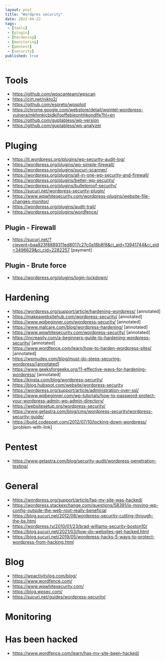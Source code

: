 ```yaml
---
layout: post
title: "Wordpres security"
date: 2022-04-22
tags:
 - [tools]
 - [plugin]
 - [hardening]
 - [monitoring]
 - [pentest]
 - [security]
published: true
---
```


# Tools
- https://github.com/wpscanteam/wpscan 
- https://cirt.net/nikto2/
- https://github.com/espreto/wpsploit
- https://chrome.google.com/webstore/detail/wpintel-wordpress-vulnera/mkhmkjcbidkifopffebieonhhkondlfe?hl=en
- https://github.com/guptabless/wp-version
- https://github.com/guptabless/wp-analyzer


# Pluging
- https://it.wordpress.org/plugins/wp-security-audit-log/
- https://wordpress.org/plugins/wp-simple-firewall/
- https://wordpress.org/plugins/sucuri-scanner/
- https://wordpress.org/plugins/all-in-one-wp-security-and-firewall/
- https://wordpress.org/plugins/better-wp-security/
- https://wordpress.org/plugins/bulletproof-security/
- https://sucuri.net/wordpress-security-plugin/
- https://www.wpwhitesecurity.com/wordpress-plugins/website-file-changes-monitor/
- https://wordpress.org/plugins/audit-trail/
- https://wordpress.org/plugins/wordfence/

## Plugin - Firewall
- https://sucuri.net/?cjevent=baa823f8889311ed8017c27c0a18b8f8&cj_aid=13941744&cj_pid=3496629&cj_cid=2282257 [payment]

## Plugin - Brute force 
- https://wordpress.org/plugins/login-lockdown/


# Hardening
- https://wordpress.org/support/article/hardening-wordpress/ [annotated]
- https://makeawebsitehub.com/wordpress-security/ [annotated]
- https://www.wpbeginner.com/wordpress-security/ [annotated]
- https://www.malcare.com/blog/wordpress-hardening/ [annotated]
- https://www.wpwhitesecurity.com/wordpress-security/ [annotated]
- https://increasily.com/a-beginners-guide-to-hardening-wordpress-security/ [annotated]
- https://www.wordfence.com/learn/how-to-harden-wordpress-sites/ [annotated]
- https://wpmudev.com/blog/must-do-steps-securing-wordpress/[annotated]
- https://www.geeksforgeeks.org/11-effective-ways-for-hardening-wordpress/ [annotated]
- https://kinsta.com/blog/wordpress-security/
- https://blog.hubspot.com/website/wordpress-security
- https://wordpress.org/support/article/administration-over-ssl/
- https://www.wpbeginner.com/wp-tutorials/how-to-password-protect-your-wordpress-admin-wp-admin-directory/
- https://websitesetup.org/wordpress-security/
- https://www.getastra.com/blog/cms/wordpress-security/wordpress-security-guide/
- https://build.codepoet.com/2012/07/10/locking-down-wordpress/ [problem-with-link]

# Pentest
- https://www.getastra.com/blog/security-audit/wordpress-penetration-testing/

# General 
- https://wordpress.org/support/article/faq-my-site-was-hacked/
- https://wordpress.stackexchange.com/questions/58391/is-moving-wp-config-outside-the-web-root-really-beneficial
- https://blog.sucuri.net/2012/08/wordpress-security-cutting-through-the-bs.html
- https://wordpress.tv/2010/01/23/brad-williams-security-boston10/
- https://blog.sucuri.net/2021/03/how-do-websites-get-hacked.html
- https://blog.sucuri.net/2019/05/wordpress-hacks-5-ways-to-protect-wordpress-from-hacking.html

# Blog
- https://wpactivitylog.com/blog/
- https://www.wordfence.com/
- https://www.wpwhitesecurity.com/
- https://blog.wpsec.com/
- https://sucuri.net/guides/wordpress-security/

# Monitoring

# Has been hacked
- https://www.wordfence.com/learn/has-my-site-been-hacked/